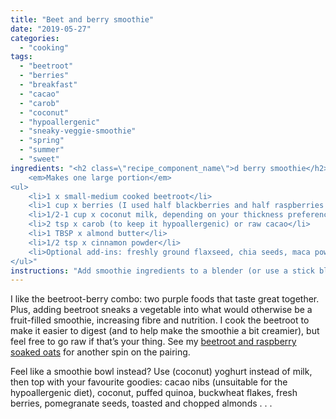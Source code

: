 ```yaml
---
title: "Beet and berry smoothie"
date: "2019-05-27"
categories: 
  - "cooking"
tags: 
  - "beetroot"
  - "berries"
  - "breakfast"
  - "cacao"
  - "carob"
  - "coconut"
  - "hypoallergenic"
  - "sneaky-veggie-smoothie"
  - "spring"
  - "summer"
  - "sweet"
ingredients: "<h2 class=\"recipe_component_name\">d berry smoothie</h2>
    <em>Makes one large portion</em>
<ul>
 	<li>1 x small-medium cooked beetroot</li>
 	<li>1 cup x berries (I used half blackberries and half raspberries here)</li>
 	<li>1/2-1 cup x coconut milk, depending on your thickness preference</li>
 	<li>2 tsp x carob (to keep it hypoallergenic) or raw cacao</li>
 	<li>1 TBSP x almond butter</li>
 	<li>1/2 tsp x cinnamon powder</li>
 	<li>Optional add-ins: freshly ground flaxseed, chia seeds, maca powder</li>
</ul>"
instructions: "Add smoothie ingredients to a blender (or use a stick blender). Blend until smooth, adding extra milk or water if necessary to achieve desired consistency."
---
```


I like the beetroot-berry combo: two purple foods that taste great together. Plus, adding beetroot sneaks a vegetable into what would otherwise be a fruit-filled smoothie, increasing fibre and nutrition. I cook the beetroot to make it easier to digest (and to help make the smoothie a bit creamier), but feel free to go raw if that’s your thing. See my [beetroot and raspberry soaked oats](https://cookingwithnothing.com/beetroot-and-raspberry-soaked-oats/) for another spin on the pairing.

Feel like a smoothie bowl instead? Use (coconut) yoghurt instead of milk, then top with your favourite goodies: cacao nibs (unsuitable for the hypoallergenic diet), coconut, puffed quinoa, buckwheat flakes, fresh berries, pomegranate seeds, toasted and chopped almonds . . .
